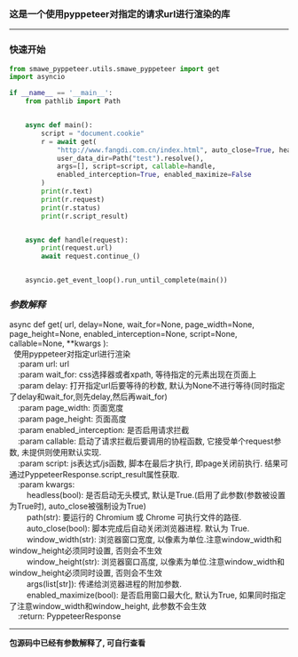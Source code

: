 ### 这是一个使用pyppeteer对指定的请求url进行渲染的库

---

### **快速开始**

```python
from smawe_pyppeteer.utils.smawe_pyppeteer import get
import asyncio

if __name__ == '__main__':
    from pathlib import Path


    async def main():
        script = "document.cookie"
        r = await get(
            "http://www.fangdi.com.cn/index.html", auto_close=True, headless=False, delay=5, pretend=True,
            user_data_dir=Path("test").resolve(),
            args=[], script=script, callable=handle,
            enabled_interception=True, enabled_maximize=False
        )
        print(r.text)
        print(r.request)
        print(r.status)
        print(r.script_result)


    async def handle(request):
        print(request.url)
        await request.continue_()


    asyncio.get_event_loop().run_until_complete(main())
```


### ***参数解释***  
 async def get( 
    url, delay=None, wait_for=None, page_width=None, page_height=None,
    enabled_interception=None, script=None, callable=None, **kwargs
):      
  &nbsp;&nbsp;使用pyppeteer对指定url进行渲染    
    &nbsp;&nbsp;&nbsp;&nbsp;:param url: url  
    &nbsp;&nbsp;&nbsp;&nbsp;:param wait_for: css选择器或者xpath, 等待指定的元素出现在页面上  
    &nbsp;&nbsp;&nbsp;&nbsp;:param delay: 打开指定url后要等待的秒数, 默认为None不进行等待(同时指定了delay和wait_for,则先delay,然后再wait_for)  
    &nbsp;&nbsp;&nbsp;&nbsp;:param page_width: 页面宽度  
    &nbsp;&nbsp;&nbsp;&nbsp;:param page_height: 页面高度  
    &nbsp;&nbsp;&nbsp;&nbsp;:param enabled_interception: 是否启用请求拦截  
    &nbsp;&nbsp;&nbsp;&nbsp;:param callable: 启动了请求拦截后要调用的协程函数, 它接受单个request参数, 未提供则使用默认实现.  
    &nbsp;&nbsp;&nbsp;&nbsp;:param script: js表达式/js函数, 脚本在最后才执行, 即page关闭前执行. 结果可通过PyppeteerResponse.script_result属性获取.  
    &nbsp;&nbsp;&nbsp;&nbsp;:param kwargs:  
        &nbsp;&nbsp;&nbsp;&nbsp;&nbsp;&nbsp;&nbsp;&nbsp;headless(bool): 是否启动无头模式, 默认是True.(启用了此参数(参数被设置为True时), auto_close被强制设为True)  
        &nbsp;&nbsp;&nbsp;&nbsp;&nbsp;&nbsp;&nbsp;&nbsp;path(str): 要运行的 Chromium 或 Chrome 可执行文件的路径.  
        &nbsp;&nbsp;&nbsp;&nbsp;&nbsp;&nbsp;&nbsp;&nbsp;auto_close(bool): 脚本完成后自动关闭浏览器进程. 默认为 True.  
        &nbsp;&nbsp;&nbsp;&nbsp;&nbsp;&nbsp;&nbsp;&nbsp;window_width(str): 浏览器窗口宽度, 以像素为单位.注意window_width和window_height必须同时设置, 否则会不生效  
        &nbsp;&nbsp;&nbsp;&nbsp;&nbsp;&nbsp;&nbsp;&nbsp;window_height(str): 浏览器窗口高度, 以像素为单位.注意window_width和window_height必须同时设置, 否则会不生效  
        &nbsp;&nbsp;&nbsp;&nbsp;&nbsp;&nbsp;&nbsp;&nbsp;args(list[str]): 传递给浏览器进程的附加参数.  
        &nbsp;&nbsp;&nbsp;&nbsp;&nbsp;&nbsp;&nbsp;&nbsp;enabled_maximize(bool): 是否启用窗口最大化, 默认为True, 如果同时指定了注意window_width和window_height, 此参数不会生效  
    &nbsp;&nbsp;&nbsp;&nbsp;:return: PyppeteerResponse  

---

**包源码中已经有参数解释了, 可自行查看**
